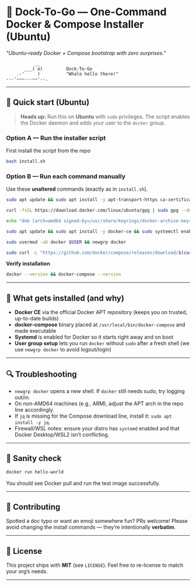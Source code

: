# 🐳 Dock-To-Go — One-Command Docker & Compose Installer (Ubuntu)

 *"Ubuntu-ready Docker + Compose bootstrap with zero surprises."*


```
           __
       ___( o)         Dock-To-Go
    .-'     )          "Whale hello there!"
---'~~~---~~'--.
```

---


## 🚀 Quick start (Ubuntu)

> **Heads up:** Run this on **Ubuntu** with `sudo` privileges. The script enables the Docker daemon and adds your user to the `docker` group.

### Option A — Run the installer script
First install the script from the repo
```bash
bash install.sh
```

### Option B — Run each command manually

Use these **unaltered** commands (exactly as in `install.sh`).

```bash
sudo apt update && sudo apt install -y apt-transport-https ca-certificates curl software-properties-common
```

```bash
curl -fsSL https://download.docker.com/linux/ubuntu/gpg | sudo gpg --dearmor -o /usr/share/keyrings/docker-archive-keyring.gpg
```

```bash
echo "deb [arch=amd64 signed-by=/usr/share/keyrings/docker-archive-keyring.gpg] https://download.docker.com/linux/ubuntu $(lsb_release -cs) stable" | sudo tee /etc/apt/sources.list.d/docker.list > /dev/null
```

```bash
sudo apt update && sudo apt install -y docker-ce && sudo systemctl enable --now docker
```

```bash
sudo usermod -aG docker $USER && newgrp docker
```

```bash
sudo curl -L "https://github.com/docker/compose/releases/download/$(curl -s https://api.github.com/repos/docker/compose/releases/latest | jq -r .tag_name)/docker-compose-$(uname -s)-$(uname -m)" -o /usr/local/bin/docker-compose && sudo chmod +x /usr/local/bin/docker-compose
```

**Verify installation**

```bash
docker --version && docker-compose --version
```

---

## 🧰 What gets installed (and why)

* **Docker CE** via the official Docker APT repository (keeps you on trusted, up-to-date builds)
* **docker-compose** binary placed at `/usr/local/bin/docker-compose` and made executable
* **Systemd** is enabled for Docker so it starts right away and on boot
* **User group setup** lets you run `docker` without `sudo` after a fresh shell (we use `newgrp docker` to avoid logout/login)

---

## 🔍 Troubleshooting

* `newgrp docker` opens a new shell. If `docker` still needs sudo, try logging out/in.
* On non-AMD64 machines (e.g., ARM), adjust the APT arch in the repo line accordingly.
* If `jq` is missing for the Compose download line, install it: `sudo apt install -y jq`.
* Firewall/WSL notes: ensure your distro has `systemd` enabled and that Docker Desktop/WSL2 isn’t conflicting.

---

## 🧪 Sanity check

```bash
docker run hello-world
```

You should see Docker pull and run the test image successfully.

---

## 🤝 Contributing

Spotted a doc typo or want an emoji somewhere fun? PRs welcome! Please avoid changing the install commands — they’re intentionally **verbatim**.

---

## 📄 License

This project ships with **MIT** (see `LICENSE`). Feel free to re-license to match your org’s needs.

---

